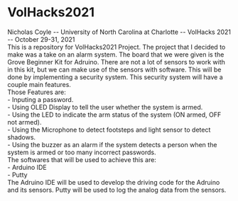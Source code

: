 # VolHacks2021
  Nicholas Coyle   --   University of North Carolina at Charlotte   --   VolHacks 2021   --   October 29-31, 2021    
  This is a repository for VolHacks2021 Project. The project that I decided to make was a take on an alarm system. The board that we were given is the Grove Beginner Kit for Adruino. There are not a lot of sensors to work with in this kit, but we can make use of the sensors with software. This will be done by implementing a security system. This security system will have a couple main features.\
  Those Features are:\
      - Inputing a password.\
      - Using OLED Display to tell the user whether the system is armed.\
      - Using the LED to indicate the arm status of the system (ON armed, OFF not armed).\
      - Using the Microphone to detect footsteps and light sensor to detect shadows.\
      - Using the buzzer as an alarm if the system detects a person when the system is armed or too many incorrect passwords.\
  The softwares that will be used to achieve this are:\
      - Arduino IDE\
      - Putty\
  The Adruino IDE will be used to develop the driving code for the Adruino and its sensors. Putty will be used to log the analog data from the sensors.   
